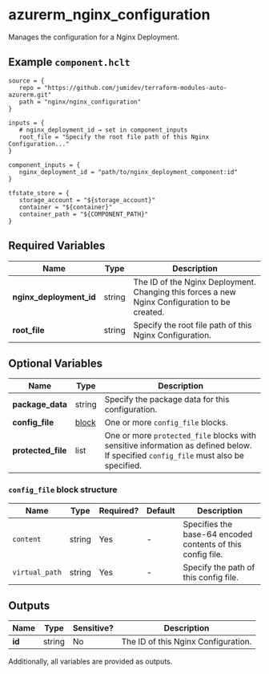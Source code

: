 # azurerm_nginx_configuration

Manages the configuration for a Nginx Deployment.

## Example `component.hclt`

```hcl
source = {
   repo = "https://github.com/jumidev/terraform-modules-auto-azurerm.git"   
   path = "nginx/nginx_configuration"   
}

inputs = {
   # nginx_deployment_id → set in component_inputs
   root_file = "Specify the root file path of this Nginx Configuration..."   
}

component_inputs = {
   nginx_deployment_id = "path/to/nginx_deployment_component:id"   
}

tfstate_store = {
   storage_account = "${storage_account}"   
   container = "${container}"   
   container_path = "${COMPONENT_PATH}"   
}

```

## Required Variables

| Name | Type |  Description |
| ---- | --------- |  ----------- |
| **nginx_deployment_id** | string |  The ID of the Nginx Deployment. Changing this forces a new Nginx Configuration to be created. | 
| **root_file** | string |  Specify the root file path of this Nginx Configuration. | 

## Optional Variables

| Name | Type |  Description |
| ---- | --------- |  ----------- |
| **package_data** | string |  Specify the package data for this configuration. | 
| **config_file** | [block](#config_file-block-structure) |  One or more `config_file` blocks. | 
| **protected_file** | list |  One or more `protected_file` blocks with sensitive information as defined below. If specified `config_file` must also be specified. | 

### `config_file` block structure

| Name | Type | Required? | Default | Description |
| ---- | ---- | --------- | ------- | ----------- |
| `content` | string | Yes | - | Specifies the base-64 encoded contents of this config file. |
| `virtual_path` | string | Yes | - | Specify the path of this config file. |



## Outputs

| Name | Type | Sensitive? | Description |
| ---- | ---- | --------- | --------- |
| **id** | string | No  | The ID of this Nginx Configuration. | 

Additionally, all variables are provided as outputs.
